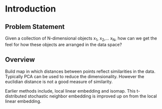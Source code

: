 # Introduction

## Problem Statement
Given a collection of N-dimensional objects x<sub>1</sub>, x<sub>2</sub>,... x<sub>N</sub>, how can we get the feel for how these objects are arranged in the data space?

## Overview
Build map in which distances between points reflect similarities in the data. Typically PCA can be used to reduce the dimensionality. However the euclidian distance is not a good measure of similarity. 

Earlier methods include, local linear embedding and isomap. This t-distributed stochastic neighbor embedding is improved up on from the local linear embedding. 

